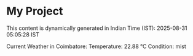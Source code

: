 # My Project

This content is dynamically generated in Indian Time (IST): 2025-08-31 05:05:28 IST


Current Weather in Coimbatore:
Temperature: 22.88 °C
Condition: mist
